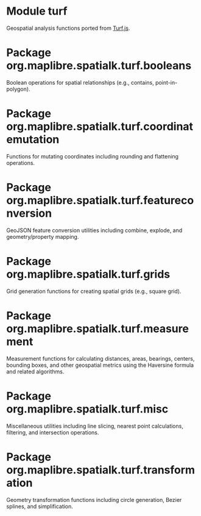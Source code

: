 # Module turf

Geospatial analysis functions ported from [Turf.js](https://turfjs.org).

# Package org.maplibre.spatialk.turf.booleans

Boolean operations for spatial relationships (e.g., contains, point-in-polygon).

# Package org.maplibre.spatialk.turf.coordinatemutation

Functions for mutating coordinates including rounding and flattening operations.

# Package org.maplibre.spatialk.turf.featureconversion

GeoJSON feature conversion utilities including combine, explode, and
geometry/property mapping.

# Package org.maplibre.spatialk.turf.grids

Grid generation functions for creating spatial grids (e.g., square grid).

# Package org.maplibre.spatialk.turf.measurement

Measurement functions for calculating distances, areas, bearings, centers,
bounding boxes, and other geospatial metrics using the Haversine formula and
related algorithms.

# Package org.maplibre.spatialk.turf.misc

Miscellaneous utilities including line slicing, nearest point calculations,
filtering, and intersection operations.

# Package org.maplibre.spatialk.turf.transformation

Geometry transformation functions including circle generation, Bezier splines,
and simplification.
